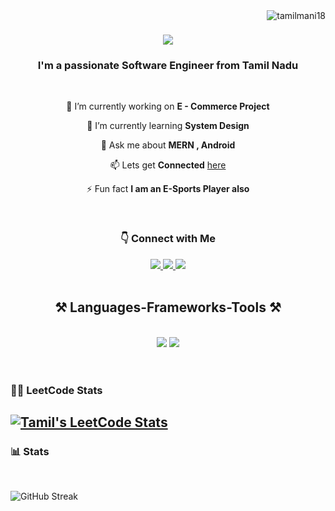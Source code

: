 <img align="right" src="https://komarev.com/ghpvc/?username=tamilmani18&label=Profile%20views&color=0e75b6&style=flat" alt="tamilmani18" />

<h1 align="center">
    <img src="https://readme-typing-svg.herokuapp.com/?font=Righteous&size=35&center=true&vCenter=true&width=500&height=70&duration=4000&lines=Hi+There!+👋;+I'm+Tamil!;"/>
</h1>

<h3 align="center">I'm a passionate Software Engineer from Tamil Nadu</h3>

<br/>

<div align="center">

🔭 I’m currently working on **E - Commerce Project**

🌱 I’m currently learning **System Design**

 💬 Ask me about **MERN , Android**

 📫 Lets get **Connected** [here](https://linkedin.com/in/tamil-mani18/)

 ⚡ Fun fact **I am an E-Sports Player also**

 </div>
 
 <br/>
 
 <h3 align="center">👇 Connect with Me</h3>
 <div align="center"> 
   <a href="mailto:tamilmani.hp5@gmail.com">
     <img src="https://img.shields.io/badge/Gmail-333333?style=for-the-badge&logo=gmail&logoColor=red" />
   </a>
   <a href="https://linkedin.com/in/tamil-mani18/" target="_blank">
     <img src="https://img.shields.io/badge/LinkedIn-0077B5?style=for-the-badge&logo=linkedin&logoColor=white" target="_blank" />
   </a>
   <a href="https://tamilmani18.github.io" target="_blank">
     <img src="https://img.shields.io/badge/Portfolio-FF5722?style=for-the-badge&logo=todoist&logoColor=white" target="_blank" /> <!-- sqlite, safari, google-chrome are other good icon options -->
   </a>
 </div>

<br/>
<h2 align="center">⚒️ Languages-Frameworks-Tools ⚒️</h2>
<br/>
<div align="center">
    <img src="https://skillicons.dev/icons?i=java,javascript,dart,html,css,github,git,docker,androidstudio" />
    <img src="https://skillicons.dev/icons?i=flutter,nodejs,react,express,mongodb,mysql" /><br>
</div>

<br/>


#

### 👨‍💻 LeetCode Stats 

[![Tamil's LeetCode Stats](https://leetcode-stats.vercel.app/api?username=Tamilmani18&theme=dark)](https://leetcode.com/Tamilmani18/)
<br/>
---

### 📊 Stats

<br/>

![GitHub Streak](https://github-readme-streak-stats.herokuapp.com/?user=tamilmani18&theme=tokyonight)

#


